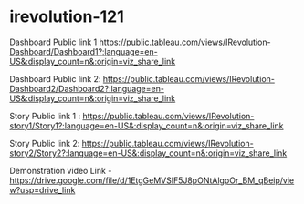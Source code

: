 # irevolution-121

Dashboard Public link 1 https://public.tableau.com/views/IRevolution-Dashboard/Dashboard1?:language=en-US&:display_count=n&:origin=viz_share_link           

Dashboard Public link 2: https://public.tableau.com/views/IRevolution-Dashboard2/Dashboard2?:language=en-US&:display_count=n&:origin=viz_share_link

Story Public link 1 : https://public.tableau.com/views/IRevolution-story1/Story1?:language=en-US&:display_count=n&:origin=viz_share_link

Story Public link 2: https://public.tableau.com/views/IRevolution-story2/Story2?:language=en-US&:display_count=n&:origin=viz_share_link

Demonstration video Link - https://drive.google.com/file/d/1EtgGeMVSlF5J8pONtAlgpOr_BM_qBeip/view?usp=drive_link
